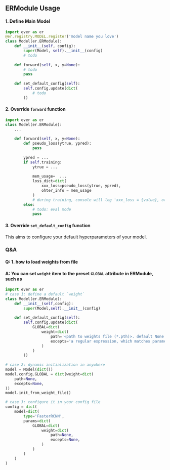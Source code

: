 ## ERModule Usage

#### 1. Define Main Model

```python
import ever as er
@er.registry.MODEL.register('model name you love')
class Model(er.ERModule):
    def __init__(self, config):
        super(Model, self).__init__(config)
        # todo
        
    def forward(self, x, y=None):
        # todo
        pass
    
    def set_default_config(self):
        self.config.update(dict(
            # todo
        ))
```

#### 2. Override `forward` function

```python
import ever as er
class Model(er.ERModule):
    ...
    
    def forward(self, x, y=None):
        def pseudo_loss(ytrue, ypred):
            pass
            
        ypred = ...
        if self.training:
            ytrue = ...
            
            mem_usage=  ...
            loss_dict=dict(
                xxx_loss=pseudo_loss(ytrue, ypred),
                ohter_info = mem_usage
            )
            # during training, console will log 'xxx_loss = {value}, other_info = {mem_usage}'
        else:
            # todo: eval mode
            pass
```

#### 3. Override `set_default_config` function

This aims to configure your default hyperparameters of your model.

### Q&A
#### Q: 1. how to load weights from file
#### A: You can set `weight` item to the preset `GLOBAL` attribute in ERModule, such as
```python
import ever as er
# case 1: define a default `weight`
class Model(er.ERModule):
    def __init__(self,config):
        super(Model,self).__init__(config)
        
    def set_default_config(self):
        self.config.update(dict(
            GLOBAL=dict(
                weight=dict(
                    path='<path to weights file (*.pth)>. default None',
                    excepts='a regular expression, which matches parameters you want to drop. default None'
                )
            )
        ))
        
# case 2: dynamic initialization in anywhere
model = Model(dict())
model.config.GLOBAL = dict(weight=dict(
    path=None,
    excepts=None,
))
model.init_from_weight_file()

# case 3: configure it in your config file
config = dict(
    model=dict(
        type='FasterRCNN',
        params=dict(
            GLOBAL=dict(
                weight=dict(
                    path=None,
                    excepts=None,
                )
            )
        )
    )
)

```